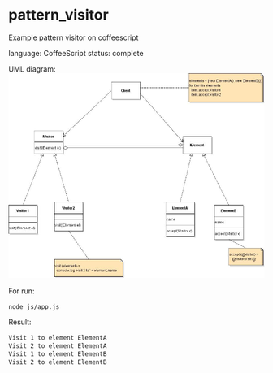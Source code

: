 # pattern_visitor
Example pattern visitor on coffeescript

language: CoffeeScript
status: complete

UML diagram:
![Image alt](https://github.com/DenQ/pattern_visitor/raw/master/uml/pattern_visitor.jpg)

For run:
```
node js/app.js
```
Result:
```
Visit 1 to element ElementA
Visit 2 to element ElementA
Visit 1 to element ElementB
Visit 2 to element ElementB
```